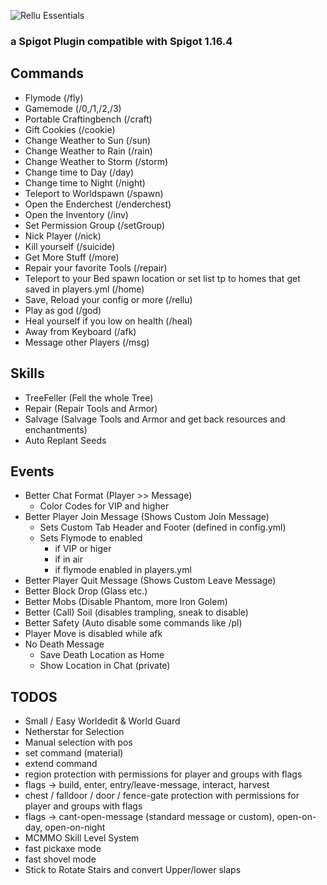 ![Rellu Essentials](https://img.relluem94.de/logos/relluessentials.png)

### a Spigot Plugin compatible with Spigot 1.16.4

## Commands
* Flymode (/fly)
* Gamemode (/0,/1,/2,/3)
* Portable Craftingbench (/craft)
* Gift Cookies (/cookie)
* Change Weather to Sun (/sun)
* Change Weather to Rain (/rain)
* Change Weather to Storm (/storm)
* Change time to Day (/day)
* Change time to Night (/night)
* Teleport to Worldspawn (/spawn)
* Open the Enderchest (/enderchest)
* Open the Inventory (/inv)
* Set Permission Group (/setGroup)
* Nick Player (/nick)
* Kill yourself (/suicide)
* Get More Stuff (/more)
* Repair your favorite Tools (/repair)
* Teleport to your Bed spawn location or set list tp to homes that get saved in players.yml (/home)
* Save, Reload your config or more (/rellu)
* Play as god (/god)
* Heal yourself if you low on health (/heal)
* Away from Keyboard (/afk)
* Message other Players (/msg)

## Skills
* TreeFeller (Fell the whole Tree)
* Repair (Repair Tools and Armor)
* Salvage (Salvage Tools and Armor and get back resources and enchantments)
* Auto Replant Seeds

## Events
* Better Chat Format (Player >> Message)
    * Color Codes for VIP and higher
* Better Player Join Message (Shows Custom Join Message)
  * Sets Custom Tab Header and Footer (defined in config.yml)
  * Sets Flymode to enabled 
    * if VIP or higer 
    * if in air
    * if flymode enabled in players.yml
* Better Player Quit Message (Shows Custom Leave Message)
* Better Block Drop (Glass etc.)
* Better Mobs (Disable Phantom, more Iron Golem)
* Better (Call) Soil (disables trampling, sneak to disable)
* Better Safety (Auto disable some commands like /pl)
* Player Move is disabled while afk
* No Death Message
  * Save Death Location as Home
  * Show Location in Chat (private)


## TODOS
* Small / Easy Worldedit & World Guard
* Netherstar for Selection
* Manual selection with pos
* set command (material)
* extend command
* region protection with permissions for player and groups with flags
* flags -> build, enter, entry/leave-message, interact, harvest
* chest / falldoor / door / fence-gate protection with permissions for player and groups with flags
* flags -> cant-open-message (standard message or custom), open-on-day, open-on-night
* MCMMO Skill Level System
* fast pickaxe mode
* fast shovel mode
* Stick to Rotate Stairs and convert Upper/lower slaps
